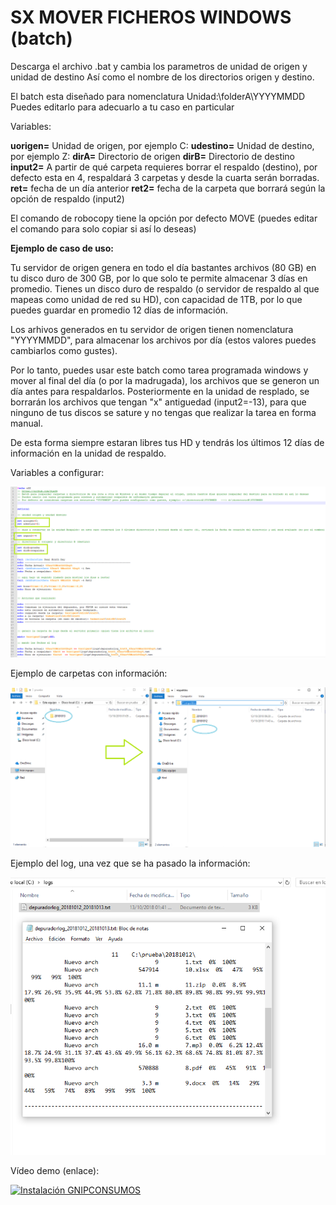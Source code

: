 # SX MOVER FICHEROS WINDOWS (batch)

Descarga el archivo .bat y cambia los parametros de unidad de origen y unidad de destino
Así como el nombre de los directorios origen y destino.

El batch esta diseñado para nomenclatura Unidad:\folderA\YYYYMMDD
Puedes editarlo para adecuarlo a tu caso en particular

Variables:

<b>uorigen=</b> Unidad de origen, por ejemplo C:
<b>udestino=</b> Unidad de destino, por ejemplo Z:
<b>dirA=</b> Directorio de origen
<b>dirB=</b> Directorio de destino
<b>input2=</b> A partir de qué carpeta requieres borrar el respaldo (destino), por defecto esta en 4, respaldará 3 carpetas y desde la cuarta serán borradas.
<b>ret=</b> fecha de un día anterior
<b>ret2=</b> fecha de la carpeta que borrará según la opción de respaldo (input2)

El comando de robocopy tiene la opción por defecto MOVE (puedes editar el comando para solo copiar si así lo deseas)

<b>Ejemplo de caso de uso:</b>

Tu servidor de origen genera en todo el día bastantes archivos (80 GB) en tu disco duro de 300 GB, por lo que solo te permite
almacenar 3 días en promedio. Tienes un disco duro de respaldo (o servidor de respaldo al que mapeas como unidad de red su HD), con capacidad de 1TB, por lo que puedes guardar en promedio 12 días de información.

Los arhivos generados en tu servidor de origen tienen nomenclatura "YYYYMMDD", para almacenar los archivos por día (estos valores puedes cambiarlos como gustes).

Por lo tanto, puedes usar este batch como tarea programada windows y mover al final del día (o por la madrugada), los archivos que se generon un día antes para respaldarlos. Posteriormente en la unidad de resplado, se borrarán los archivos que tengan "x" antiguedad (input2=-13), para que ninguno de tus discos se sature y no tengas que realizar la tarea en forma manual.

De esta forma siempre estaran libres tus HD y tendrás los últimos 12 días de información en la unidad de respaldo.

Variables a configurar:

![](images/WMF01.png)

Ejemplo de carpetas con información:

![](images/WMF02.png)

Ejemplo del log, una vez que se ha pasado la información:

![](images/WMF03.png)

Vídeo demo (enlace):

[![Instalación GNIPCONSUMOS](https://i.ytimg.com/vi/v2oh4JBLSm8/3.jpg?time=1539463851300.jpg)](https://www.youtube.com/watch?v=v2oh4JBLSm8)

